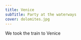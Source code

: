 ```yaml
---
title: Venice
subTitle: Party at the waterways
cover: dolomites.jpg
---
```


We took the train to Venice
